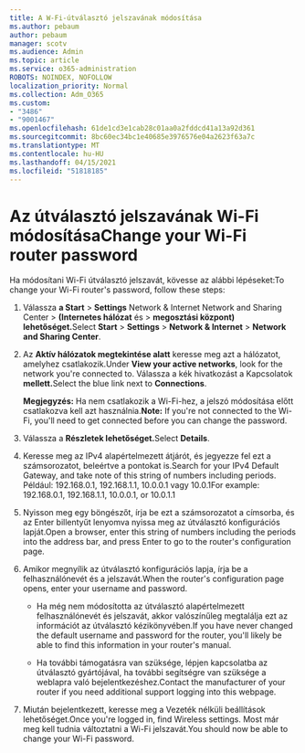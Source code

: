 ```yaml
---
title: A W-Fi-útválasztó jelszavának módosítása
ms.author: pebaum
author: pebaum
manager: scotv
ms.audience: Admin
ms.topic: article
ms.service: o365-administration
ROBOTS: NOINDEX, NOFOLLOW
localization_priority: Normal
ms.collection: Adm_O365
ms.custom:
- "3486"
- "9001467"
ms.openlocfilehash: 61de1cd3e1cab28c01aa0a2fddcd41a13a92d361
ms.sourcegitcommit: 8bc60ec34bc1e40685e3976576e04a2623f63a7c
ms.translationtype: MT
ms.contentlocale: hu-HU
ms.lasthandoff: 04/15/2021
ms.locfileid: "51818185"
---
```

# <a name="change-your-wi-fi-router-password"></a><span data-ttu-id="1b6a1-102">Az útválasztó jelszavának Wi-Fi módosítása</span><span class="sxs-lookup"><span data-stu-id="1b6a1-102">Change your Wi-Fi router password</span></span>

<span data-ttu-id="1b6a1-103">Ha módosítani Wi-Fi útválasztó jelszavát, kövesse az alábbi lépéseket:</span><span class="sxs-lookup"><span data-stu-id="1b6a1-103">To change your Wi-Fi router's password, follow these steps:</span></span>

1. <span data-ttu-id="1b6a1-104">Válassza **a Start**  >  **Settings** Network & Internet Network and Sharing Center  >  **(Internetes hálózat** és  >  **megosztási központ) lehetőséget.**</span><span class="sxs-lookup"><span data-stu-id="1b6a1-104">Select **Start** > **Settings** > **Network & Internet** > **Network and Sharing Center**.</span></span>

2. <span data-ttu-id="1b6a1-105">Az **Aktív hálózatok megtekintése alatt** keresse meg azt a hálózatot, amelyhez csatlakozik.</span><span class="sxs-lookup"><span data-stu-id="1b6a1-105">Under **View your active networks**, look for the network you're connected to.</span></span> <span data-ttu-id="1b6a1-106">Válassza a kék hivatkozást a Kapcsolatok **mellett.**</span><span class="sxs-lookup"><span data-stu-id="1b6a1-106">Select the blue link next to **Connections**.</span></span><br>

   <span data-ttu-id="1b6a1-107">**Megjegyzés:** Ha nem csatlakozik a Wi-Fi-hez, a jelszó módosítása előtt csatlakozva kell azt használnia.</span><span class="sxs-lookup"><span data-stu-id="1b6a1-107">**Note:** If you're not connected to the Wi-Fi, you'll need to get connected before you can change the password.</span></span>

3. <span data-ttu-id="1b6a1-108">Válassza a **Részletek lehetőséget.**</span><span class="sxs-lookup"><span data-stu-id="1b6a1-108">Select **Details**.</span></span>

4. <span data-ttu-id="1b6a1-109">Keresse meg az IPv4 alapértelmezett átjárót, és jegyezze fel ezt a számsorozatot, beleértve a pontokat is.</span><span class="sxs-lookup"><span data-stu-id="1b6a1-109">Search for your IPv4 Default Gateway, and take note of this string of numbers including periods.</span></span> <span data-ttu-id="1b6a1-110">Például: 192.168.0.1, 192.168.1.1, 10.0.0.1 vagy 10.0.1</span><span class="sxs-lookup"><span data-stu-id="1b6a1-110">For example: 192.168.0.1, 192.168.1.1, 10.0.0.1, or 10.0.1.1</span></span>

5. <span data-ttu-id="1b6a1-111">Nyisson meg egy böngészőt, írja be ezt a számsorozatot a címsorba, és az Enter billentyűt lenyomva nyissa meg az útválasztó konfigurációs lapját.</span><span class="sxs-lookup"><span data-stu-id="1b6a1-111">Open a browser, enter this string of numbers including the periods into the address bar, and press Enter to go to the router's configuration page.</span></span>

6. <span data-ttu-id="1b6a1-112">Amikor megnyílik az útválasztó konfigurációs lapja, írja be a felhasználónevét és a jelszavát.</span><span class="sxs-lookup"><span data-stu-id="1b6a1-112">When the router's configuration page opens, enter your username and password.</span></span><br>
   - <span data-ttu-id="1b6a1-113">Ha még nem módosította az útválasztó alapértelmezett felhasználónevét és jelszavát, akkor valószínűleg megtalálja ezt az információt az útválasztó kézikönyvében.</span><span class="sxs-lookup"><span data-stu-id="1b6a1-113">If you have never changed the default username and password for the router, you'll likely be able to find this information in your router's manual.</span></span>

   - <span data-ttu-id="1b6a1-114">Ha további támogatásra van szüksége, lépjen kapcsolatba az útválasztó gyártójával, ha további segítségre van szüksége a weblapra való bejelentkezéshez.</span><span class="sxs-lookup"><span data-stu-id="1b6a1-114">Contact the manufacturer of your router if you need additional support logging into this webpage.</span></span>

7. <span data-ttu-id="1b6a1-115">Miután bejelentkezett, keresse meg a Vezeték nélküli beállítások lehetőséget.</span><span class="sxs-lookup"><span data-stu-id="1b6a1-115">Once you're logged in, find Wireless settings.</span></span> <span data-ttu-id="1b6a1-116">Most már meg kell tudnia változtatni a Wi-Fi jelszavát.</span><span class="sxs-lookup"><span data-stu-id="1b6a1-116">You should now be able to change your Wi-Fi password.</span></span>
